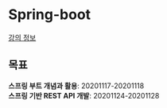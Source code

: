 # Spring-boot
[강의 정보](https://www.inflearn.com/roadmaps/8)
## 목표
**스프링 부트 개념과 활용**: 20201117-20201118<br>
**스프링 기반 REST API 개발**: 20201124-20201128
